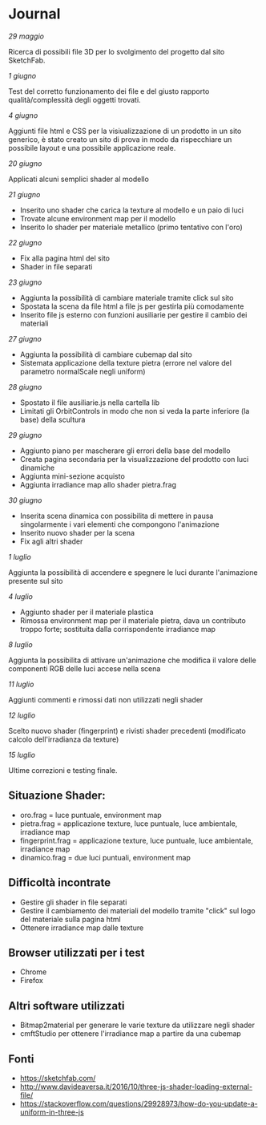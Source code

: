 # Journal

*29 maggio*

Ricerca di possibili file 3D per lo svolgimento del progetto dal sito SketchFab.

*1 giugno*

Test del corretto funzionamento dei file e del giusto rapporto qualità/complessità degli oggetti trovati.

*4 giugno*

Aggiunti file html e CSS per la visiualizzazione di un prodotto in un sito generico, è stato creato un sito di prova in modo da rispecchiare un possibile layout e una possibile applicazione reale.

*20 giugno*

Applicati alcuni semplici shader al modello

*21 giugno*

* Inserito uno shader che carica la texture al modello e un paio di luci
* Trovate alcune environment map per il modello
* Inserito lo shader per materiale metallico (primo tentativo con l'oro)

*22 giugno*

* Fix alla pagina html del sito
* Shader in file separati

*23 giugno*

* Aggiunta la possibilità di cambiare materiale tramite click sul sito
* Spostata la scena da file html a file js per gestirla più comodamente
* Inserito file js esterno con funzioni ausiliarie per gestire il cambio dei materiali

*27 giugno*

* Aggiunta la possibilità di cambiare cubemap dal sito
* Sistemata applicazione della texture pietra (errore nel valore del parametro normalScale negli uniform)

*28 giugno*

* Spostato il file ausiliarie.js nella cartella lib
* Limitati gli OrbitControls in modo che non si veda la parte inferiore (la base) della scultura

*29 giugno*

* Aggiunto piano per mascherare gli errori della base del modello
* Creata pagina secondaria per la visualizzazione del prodotto con luci dinamiche
* Aggiunta mini-sezione acquisto
* Aggiunta irradiance map allo shader pietra.frag

*30 giugno*

* Inserita scena dinamica con possibilita di mettere in pausa singolarmente i vari elementi che compongono l'animazione
* Inserito nuovo shader per la scena
* Fix agli altri shader

*1 luglio*

Aggiunta la possibilità di accendere e spegnere le luci durante l'animazione presente sul sito 

*4 luglio*

* Aggiunto shader per il materiale plastica
* Rimossa environment map per il materiale pietra, dava un contributo troppo forte; sostituita dalla corrispondente irradiance map

*8 luglio*

Aggiunta la possibilita di attivare un'animazione che modifica il valore delle componenti RGB delle luci accese nella scena

*11 luglio*

Aggiunti commenti e rimossi dati non utilizzati negli shader

*12 luglio*

Scelto nuovo shader (fingerprint) e rivisti shader precedenti (modificato calcolo dell'irradianza da texture)

*15 luglio*

Ultime correzioni e testing finale.

## Situazione Shader:

* oro.frag = luce puntuale, environment map
* pietra.frag = applicazione texture, luce puntuale, luce ambientale, irradiance map
* fingerprint.frag = applicazione texture, luce puntuale, luce ambientale, irradiance map
* dinamico.frag = due luci puntuali, environment map

## Difficoltà incontrate

* Gestire gli shader in file separati
* Gestire il cambiamento dei materiali del modello tramite "click" sul logo del materiale sulla pagina html
* Ottenere irradiance map dalle texture

## Browser utilizzati per i test

* Chrome
* Firefox

## Altri software utilizzati

* Bitmap2material per generare le varie texture da utilizzare negli shader
* cmftStudio per ottenere l'irradiance map a partire da una cubemap

## Fonti

* https://sketchfab.com/
* http://www.davideaversa.it/2016/10/three-js-shader-loading-external-file/
* https://stackoverflow.com/questions/29928973/how-do-you-update-a-uniform-in-three-js
